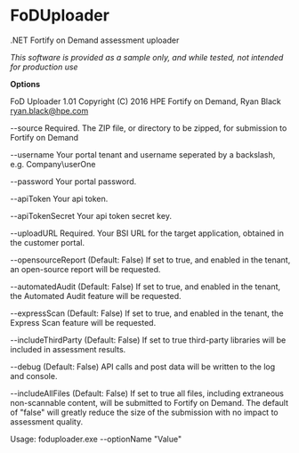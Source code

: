 # FoDUploader
.NET Fortify on Demand assessment uploader

*This software is provided as a sample only, and while tested, not intended for production use*

**Options**

FoD Uploader 1.01
Copyright (C) 2016 HPE Fortify on Demand, Ryan Black ryan.black@hpe.com

  --source               Required. The ZIP file, or directory to be zipped, for
                         submission to Fortify on Demand

  --username             Your portal tenant and username seperated by a backslash, e.g. Company\userOne

  --password             Your portal password.

  --apiToken             Your api token.

  --apiTokenSecret       Your api token secret key.

  --uploadURL            Required. Your BSI URL for the target application,
                         obtained in the customer portal.

  --opensourceReport       (Default: False) If set to true, and enabled in the
                         tenant, an open-source report will be requested.

  --automatedAudit       (Default: False) If set to true, and enabled in the
                         tenant, the Automated Audit feature will be requested.

  --expressScan          (Default: False) If set to true, and enabled in the
                         tenant, the Express Scan feature will be requested.

  --includeThirdParty    (Default: False) If set to true third-party libraries
                         will be included in assessment results.

  --debug				 (Default: False) API calls and post data will be written to the log and console.

  --includeAllFiles	     (Default: False) If set to true all files, including extraneous non-scannable content, will be submitted to Fortify on Demand. The default of "false" will greatly reduce the size of the submission with no impact to assessment quality.


Usage: foduploader.exe --optionName "Value"

